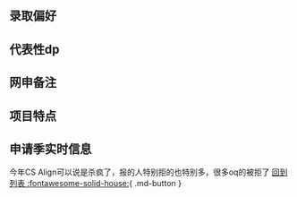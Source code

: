 ## 录取偏好

## 代表性dp

## 网申备注

## 项目特点

## 申请季实时信息
今年CS Align可以说是杀疯了，报的人特别拒的也特别多，很多oq的被拒了
[回到列表 :fontawesome-solid-house:](选校梯度.md){ .md-button }
